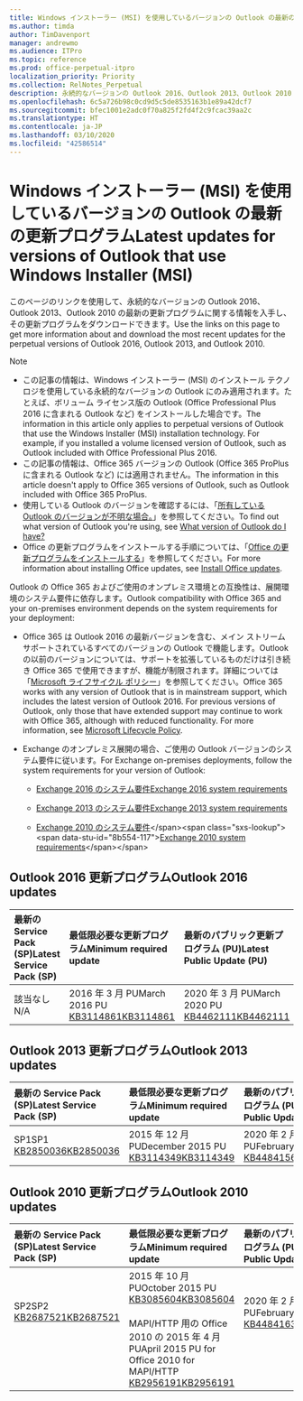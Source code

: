 ```yaml
---
title: Windows インストーラー (MSI) を使用しているバージョンの Outlook の最新の更新プログラム
ms.author: timda
author: TimDavenport
manager: andrewmo
ms.audience: ITPro
ms.topic: reference
ms.prod: office-perpetual-itpro
localization_priority: Priority
ms.collection: RelNotes_Perpetual
description: 永続的なバージョンの Outlook 2016、Outlook 2013、Outlook 2010 の最新の更新プログラムに関する情報へのリンクを IT 技術者に提供します
ms.openlocfilehash: 6c5a726b98c0cd9d5c5de8535163b1e89a42dcf7
ms.sourcegitcommit: bfec1001e2adc0f70a825f2fd4f2c9fcac39aa2c
ms.translationtype: HT
ms.contentlocale: ja-JP
ms.lasthandoff: 03/10/2020
ms.locfileid: "42586514"
---
```

# <a name="latest-updates-for-versions-of-outlook-that-use-windows-installer-msi"></a><span data-ttu-id="8b554-103">Windows インストーラー (MSI) を使用しているバージョンの Outlook の最新の更新プログラム</span><span class="sxs-lookup"><span data-stu-id="8b554-103">Latest updates for versions of Outlook that use Windows Installer (MSI)</span></span>

<span data-ttu-id="8b554-104">このページのリンクを使用して、永続的なバージョンの Outlook 2016、Outlook 2013、Outlook 2010 の最新の更新プログラムに関する情報を入手し、その更新プログラムをダウンロードできます。</span><span class="sxs-lookup"><span data-stu-id="8b554-104">Use the links on this page to get more information about and download the most recent updates for the perpetual versions of Outlook 2016, Outlook 2013, and Outlook 2010.</span></span>
  
> [!NOTE]
> - <span data-ttu-id="8b554-p101">この記事の情報は、Windows インストーラー (MSI) のインストール テクノロジを使用している永続的なバージョンの Outlook にのみ適用されます。たとえば、ボリューム ライセンス版の Outlook (Office Professional Plus 2016 に含まれる Outlook など) をインストールした場合です。</span><span class="sxs-lookup"><span data-stu-id="8b554-p101">The information in this article only applies to perpetual versions of Outlook that use the Windows Installer (MSI) installation technology. For example, if you installed a volume licensed version of Outlook, such as Outlook included with Office Professional Plus 2016.</span></span>
> - <span data-ttu-id="8b554-107">この記事の情報は、Office 365 バージョンの Outlook (Office 365 ProPlus に含まれる Outlook など) には適用されません。</span><span class="sxs-lookup"><span data-stu-id="8b554-107">The information in this article doesn't apply to Office 365 versions of Outlook, such as Outlook included with Office 365 ProPlus.</span></span>
> - <span data-ttu-id="8b554-108">使用している Outlook のバージョンを確認するには、「[所有している Outlook のバージョンが不明な場合。](https://support.office.com/article/b3a9568c-edb5-42b9-9825-d48d82b2257c)」を参照してください。</span><span class="sxs-lookup"><span data-stu-id="8b554-108">To find out what version of Outlook you're using, see [What version of Outlook do I have?](https://support.office.com/article/b3a9568c-edb5-42b9-9825-d48d82b2257c)</span></span>
> - <span data-ttu-id="8b554-109">Office の更新プログラムをインストールする手順については、「[Office の更新プログラムをインストールする](https://support.office.com/article/2ab296f3-7f03-43a2-8e50-46de917611c5)」を参照してください。</span><span class="sxs-lookup"><span data-stu-id="8b554-109">For more information about installing Office updates, see [Install Office updates](https://support.office.com/article/2ab296f3-7f03-43a2-8e50-46de917611c5).</span></span> 
  
<span data-ttu-id="8b554-110">Outlook の Office 365 およびご使用のオンプレミス環境との互換性は、展開環境のシステム要件に依存します。</span><span class="sxs-lookup"><span data-stu-id="8b554-110">Outlook compatibility with Office 365 and your on-premises environment depends on the system requirements for your deployment:</span></span>
  
- <span data-ttu-id="8b554-p102">Office 365 は Outlook 2016 の最新バージョンを含む、メイン ストリーム サポートされているすべてのバージョンの Outlook で機能します。Outlook の以前のバージョンについては、サポートを拡張しているものだけは引き続き Office 365 で使用できますが、機能が制限されます。詳細については「[Microsoft ライフサイクル ポリシー](https://support.microsoft.com/lifecycle)」を参照してください。</span><span class="sxs-lookup"><span data-stu-id="8b554-p102">Office 365 works with any version of Outlook that is in mainstream support, which includes the latest version of Outlook 2016. For previous versions of Outlook, only those that have extended support may continue to work with Office 365, although with reduced functionality. For more information, see [Microsoft Lifecycle Policy](https://support.microsoft.com/lifecycle).</span></span>
    
- <span data-ttu-id="8b554-114">Exchange のオンプレミス展開の場合、ご使用の Outlook バージョンのシステム要件に従います。</span><span class="sxs-lookup"><span data-stu-id="8b554-114">For Exchange on-premises deployments, follow the system requirements for your version of Outlook:</span></span>
    
  - [<span data-ttu-id="8b554-115">Exchange 2016 のシステム要件</span><span class="sxs-lookup"><span data-stu-id="8b554-115">Exchange 2016 system requirements</span></span>](https://docs.microsoft.com/Exchange/plan-and-deploy/system-requirements)
    
  - [<span data-ttu-id="8b554-116">Exchange 2013 のシステム要件</span><span class="sxs-lookup"><span data-stu-id="8b554-116">Exchange 2013 system requirements</span></span>](https://docs.microsoft.com/exchange/exchange-2013-system-requirements-exchange-2013-help)
    
  - <span data-ttu-id="8b554-117">[Exchange 2010 のシステム要件](https://docs.microsoft.com/previous-versions/office/exchange-server-2010/aa996719(v=exchg.141))</span><span class="sxs-lookup"><span data-stu-id="8b554-117">[Exchange 2010 system requirements](https://docs.microsoft.com/previous-versions/office/exchange-server-2010/aa996719(v=exchg.141))</span></span>

   
## <a name="outlook-2016-updates"></a><span data-ttu-id="8b554-118">Outlook 2016 更新プログラム</span><span class="sxs-lookup"><span data-stu-id="8b554-118">Outlook 2016 updates</span></span>

|<span data-ttu-id="8b554-119">**最新の Service Pack (SP)**</span><span class="sxs-lookup"><span data-stu-id="8b554-119">**Latest Service Pack (SP)**</span></span>|<span data-ttu-id="8b554-120">**最低限必要な更新プログラム**</span><span class="sxs-lookup"><span data-stu-id="8b554-120">**Minimum required update**</span></span>|<span data-ttu-id="8b554-121">**最新のパブリック更新プログラム (PU)**</span><span class="sxs-lookup"><span data-stu-id="8b554-121">**Latest Public Update (PU)**</span></span>|
|:-----|:-----|:-----|
|<span data-ttu-id="8b554-122">該当なし</span><span class="sxs-lookup"><span data-stu-id="8b554-122">N/A</span></span>  <br/> |<span data-ttu-id="8b554-123">2016 年 3 月 PU</span><span class="sxs-lookup"><span data-stu-id="8b554-123">March 2016 PU</span></span> <br/>[<span data-ttu-id="8b554-124">KB3114861</span><span class="sxs-lookup"><span data-stu-id="8b554-124">KB3114861</span></span>](https://support.microsoft.com/help/3114861) <br/> |<span data-ttu-id="8b554-125">2020 年 3 月 PU</span><span class="sxs-lookup"><span data-stu-id="8b554-125">March 2020 PU</span></span> <br/>[<span data-ttu-id="8b554-126">KB4462111</span><span class="sxs-lookup"><span data-stu-id="8b554-126">KB4462111</span></span>](https://support.microsoft.com/help/4462111) 

## <a name="outlook-2013-updates"></a><span data-ttu-id="8b554-127">Outlook 2013 更新プログラム</span><span class="sxs-lookup"><span data-stu-id="8b554-127">Outlook 2013 updates</span></span>

|<span data-ttu-id="8b554-128">**最新の Service Pack (SP)**</span><span class="sxs-lookup"><span data-stu-id="8b554-128">**Latest Service Pack (SP)**</span></span>|<span data-ttu-id="8b554-129">**最低限必要な更新プログラム**</span><span class="sxs-lookup"><span data-stu-id="8b554-129">**Minimum required update**</span></span>|<span data-ttu-id="8b554-130">**最新のパブリック更新プログラム (PU)**</span><span class="sxs-lookup"><span data-stu-id="8b554-130">**Latest Public Update (PU)**</span></span>|
|:-----|:-----|:-----|
|<span data-ttu-id="8b554-131">SP1</span><span class="sxs-lookup"><span data-stu-id="8b554-131">SP1</span></span>  <br/>[<span data-ttu-id="8b554-132">KB2850036</span><span class="sxs-lookup"><span data-stu-id="8b554-132">KB2850036</span></span>](https://go.microsoft.com/fwlink/p/?LinkId=512538) <br/> |<span data-ttu-id="8b554-133">2015 年 12 月 PU</span><span class="sxs-lookup"><span data-stu-id="8b554-133">December 2015 PU</span></span> <br/>[<span data-ttu-id="8b554-134">KB3114349</span><span class="sxs-lookup"><span data-stu-id="8b554-134">KB3114349</span></span>](https://support.microsoft.com/kb/3114349) <br/> |<span data-ttu-id="8b554-135">2020 年 2 月 PU</span><span class="sxs-lookup"><span data-stu-id="8b554-135">February 2020 PU</span></span> <br/>[<span data-ttu-id="8b554-136">KB4484156</span><span class="sxs-lookup"><span data-stu-id="8b554-136">KB4484156</span></span>](https://support.microsoft.com/help/4484156)  |
   
## <a name="outlook-2010-updates"></a><span data-ttu-id="8b554-137">Outlook 2010 更新プログラム</span><span class="sxs-lookup"><span data-stu-id="8b554-137">Outlook 2010 updates</span></span>

|<span data-ttu-id="8b554-138">**最新の Service Pack (SP)**</span><span class="sxs-lookup"><span data-stu-id="8b554-138">**Latest Service Pack (SP)**</span></span>|<span data-ttu-id="8b554-139">**最低限必要な更新プログラム**</span><span class="sxs-lookup"><span data-stu-id="8b554-139">**Minimum required update**</span></span>|<span data-ttu-id="8b554-140">**最新のパブリック更新プログラム (PU)**</span><span class="sxs-lookup"><span data-stu-id="8b554-140">**Latest Public Update (PU)**</span></span>|
|:-----|:-----|:-----|
|<span data-ttu-id="8b554-141">SP2</span><span class="sxs-lookup"><span data-stu-id="8b554-141">SP2</span></span> <br/>[<span data-ttu-id="8b554-142">KB2687521</span><span class="sxs-lookup"><span data-stu-id="8b554-142">KB2687521</span></span>](https://go.microsoft.com/fwlink/p/?LinkId=512542) <br><br><br><br/> |<span data-ttu-id="8b554-143">2015 年 10 月 PU</span><span class="sxs-lookup"><span data-stu-id="8b554-143">October 2015 PU</span></span> <br/> [<span data-ttu-id="8b554-144">KB3085604</span><span class="sxs-lookup"><span data-stu-id="8b554-144">KB3085604</span></span>](https://support.microsoft.com/kb/3085604) <br/><br/>  <span data-ttu-id="8b554-145">MAPI/HTTP 用の Office 2010 の 2015 年 4 月 PU</span><span class="sxs-lookup"><span data-stu-id="8b554-145">April 2015 PU for Office 2010 for MAPI/HTTP</span></span> <br/> [<span data-ttu-id="8b554-146">KB2956191</span><span class="sxs-lookup"><span data-stu-id="8b554-146">KB2956191</span></span>](https://support.microsoft.com/help/2956191/april-14-2015-update-for-office-2010-kb2956191) <br/> |<span data-ttu-id="8b554-147">2020 年 2 月 PU</span><span class="sxs-lookup"><span data-stu-id="8b554-147">February 2020 PU</span></span> <br/>[<span data-ttu-id="8b554-148">KB4484163</span><span class="sxs-lookup"><span data-stu-id="8b554-148">KB4484163</span></span>](https://support.microsoft.com/help/4484163) <br><br><br><br/>|
   

